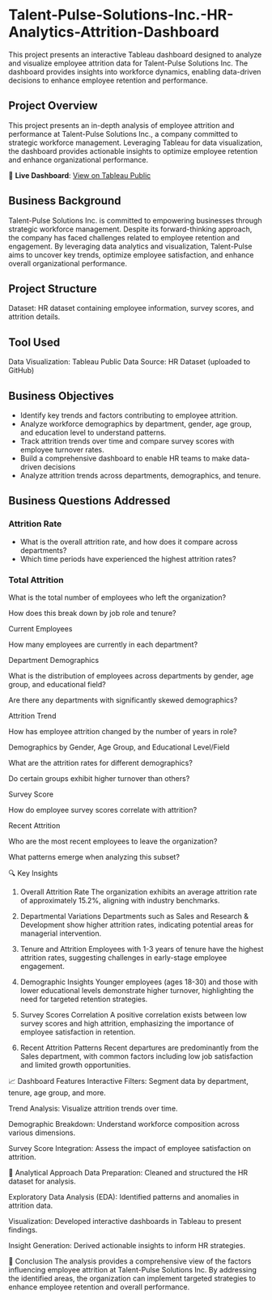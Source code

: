 # Talent-Pulse-Solutions-Inc.-HR-Analytics-Attrition-Dashboard
This project presents an interactive Tableau dashboard designed to analyze and visualize employee attrition data for Talent-Pulse Solutions Inc. The dashboard provides insights into workforce dynamics, enabling data-driven decisions to enhance employee retention and performance.

## Project Overview

This project presents an in-depth analysis of employee attrition and performance at Talent-Pulse Solutions Inc., a company committed to strategic workforce management. Leveraging Tableau for data visualization, the dashboard provides actionable insights to optimize employee retention and enhance organizational performance.

🔗 **Live Dashboard**: [View on Tableau Public](https://public.tableau.com/app/profile/oladayo.oladapo/viz/TalentPulseSolutionDashboard/EmployeeRetentionDashboard?publish=yes)

## Business Background

Talent-Pulse Solutions Inc. is committed to empowering businesses through strategic workforce management. Despite its forward-thinking approach, the company has faced challenges related to employee retention and engagement. By leveraging data analytics and visualization, Talent-Pulse aims to uncover key trends, optimize employee satisfaction, and enhance overall organizational performance.

 ## Project Structure
 
Dataset: HR dataset containing employee information, survey scores, and attrition details.

## Tool Used

Data Visualization: Tableau Public
Data Source: HR Dataset (uploaded to GitHub)

## Business Objectives

- Identify key trends and factors contributing to employee attrition.
- Analyze workforce demographics by department, gender, age group, and education level to understand patterns.
- Track attrition trends over time and compare survey scores with employee turnover rates.
- Build a comprehensive dashboard to enable HR teams to make data-driven decisions
- Analyze attrition trends across departments, demographics, and tenure.

## Business Questions Addressed

### Attrition Rate
- What is the overall attrition rate, and how does it compare across departments?
- Which time periods have experienced the highest attrition rates?

### Total Attrition

What is the total number of employees who left the organization?

How does this break down by job role and tenure?

Current Employees

How many employees are currently in each department?

Department Demographics

What is the distribution of employees across departments by gender, age group, and educational field?

Are there any departments with significantly skewed demographics?

Attrition Trend

How has employee attrition changed by the number of years in role?

Demographics by Gender, Age Group, and Educational Level/Field

What are the attrition rates for different demographics?

Do certain groups exhibit higher turnover than others?

Survey Score

How do employee survey scores correlate with attrition?

Recent Attrition

Who are the most recent employees to leave the organization?

What patterns emerge when analyzing this subset?

🔍 Key Insights
1. Overall Attrition Rate
The organization exhibits an average attrition rate of approximately 15.2%, aligning with industry benchmarks.

2. Departmental Variations
Departments such as Sales and Research & Development show higher attrition rates, indicating potential areas for managerial intervention.

3. Tenure and Attrition
Employees with 1-3 years of tenure have the highest attrition rates, suggesting challenges in early-stage employee engagement.

4. Demographic Insights
Younger employees (ages 18-30) and those with lower educational levels demonstrate higher turnover, highlighting the need for targeted retention strategies.

5. Survey Scores Correlation
A positive correlation exists between low survey scores and high attrition, emphasizing the importance of employee satisfaction in retention.

6. Recent Attrition Patterns
Recent departures are predominantly from the Sales department, with common factors including low job satisfaction and limited growth opportunities.

📈 Dashboard Features
Interactive Filters: Segment data by department, tenure, age group, and more.

Trend Analysis: Visualize attrition trends over time.

Demographic Breakdown: Understand workforce composition across various dimensions.

Survey Score Integration: Assess the impact of employee satisfaction on attrition.

🧠 Analytical Approach
Data Preparation: Cleaned and structured the HR dataset for analysis.

Exploratory Data Analysis (EDA): Identified patterns and anomalies in attrition data.

Visualization: Developed interactive dashboards in Tableau to present findings.

Insight Generation: Derived actionable insights to inform HR strategies.

🚀 Conclusion
The analysis provides a comprehensive view of the factors influencing employee attrition at Talent-Pulse Solutions Inc. By addressing the identified areas, the organization can implement targeted strategies to enhance employee retention and overall performance.
